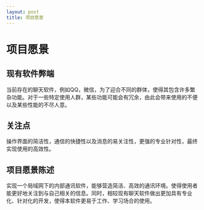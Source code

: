 ```yaml
---
layout: post
title: 项目愿景
---
```


# 项目愿景

## 现有软件弊端

当前存在的聊天软件，例如QQ，微信，为了迎合不同的群体，使得其包含许多繁杂功能。对于一些特定使用人群，某些功能可能会有冗余，由此会带来使用的不便以及某些性能的不尽人意。

## 关注点

操作界面的简洁性，通信的快捷性以及消息的易关注性，更强的专业针对性，最终实现使用的高效性。

## 项目愿景陈述

实现一个局域网下的内部通讯软件，能够营造简洁、高效的通讯环境。使得使用者能更好地关注到与自己相关的信息。同时，相较现有聊天软件做出更加具有专业化、针对化的开发，使得本软件更易于工作、学习场合的使用。
